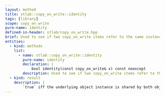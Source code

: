 ```yaml
---
layout: method
title: stlab::copy_on_write::identity
tags: [library]
scope: copy_on_write
pure-name: identity
defined-in-header: stlab/copy_on_write.hpp
brief: Used to see if two copy_on_write items refer to the same instance.
entities:
  - kind: methods
    list:
      - name: stlab::copy_on_write::identity
        pure-name: identity
        declaration: |
            bool identity(const copy_on_write& x) const noexcept
        description: Used to see if two copy_on_write items refer to the same instance.
  - kind: result
    description: |
        `true` iff the underlying object instance is shared by both objects. `false` otherwise.
---
```

